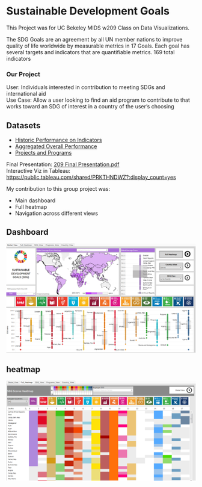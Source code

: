 
# Sustainable Development Goals

This Project was for UC Bekeley MIDS w209 Class on Data Visualizations. 

The SDG Goals are an agreement by all UN member nations to improve quality of life worldwide by measurable metrics in 17 Goals.
Each goal has several targets and indicators that are quantifiable metrics. 169 total indicators

### Our Project
User: Individuals interested in contribution to meeting SDGs and international aid   
Use Case: Allow a user looking to find an aid program to contribute to that works toward an SDG of interest in a country of the user’s choosing

## Datasets
* [Historic Performance on Indicators](https://data.worldbank.org/data-catalog/millennium-development-indicators)
* [Aggregated Overall Performance](http://www.sdgindex.org/)
* [Projects and Programs](d-portal.org)

Final Presentation:   [209 Final Presentation.pdf](209%20Final%20Presentation.pdf)   
Interactive Viz in Tableau: https://public.tableau.com/shared/PRKTHNDWZ?:display_count=yes   

My contribution to this group project was:
* Main dashboard 
* Full heatmap 
* Navigation across different views

## Dashboard

![UN SDG dashboard](SDG_UN_dashboard.png)   


## heatmap
![UN SDG heatmap](full_heatmap.png)
